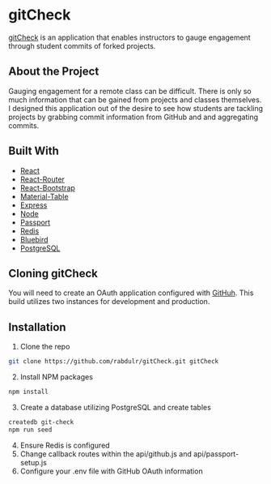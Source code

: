 # gitCheck

[gitCheck](https://red-gitcheck.herokuapp.com/) is an application that enables instructors to gauge engagement through student commits of forked projects.

## About the Project

Gauging engagement for a remote class can be difficult. There is only so much information that can be gained from projects and classes themselves. I designed this application
out of the desire to see how students are tackling projects by grabbing commit information from GitHub and and aggregating commits.

## Built With

* [React](http://reactjs.org)
* [React-Router](http://reactrouter.com)
* [React-Bootstrap](http://react-bootstrap.netlify.app)
* [Material-Table](http://material-table.com)
* [Express](http://expressjs.com)
* [Node](http://nodejs.org/en/)
* [Passport](http://passportjs.org)
* [Redis](http://redis.io)
* [Bluebird](http://bluebirdjs.com)
* [PostgreSQL](https://www.postgresql.org/)

## Cloning gitCheck

You will need to create an OAuth application configured with [GitHuh](https://docs.github.com/en/free-pro-team@latest/github/authenticating-to-github/authorizing-oauth-apps). This build utilizes two instances for development and production. 

## Installation

1. Clone the repo
```sh
git clone https://github.com/rabdulr/gitCheck.git gitCheck
```
2. Install NPM packages
```sh
npm install
```
3. Create a database utilizing PostgreSQL and create tables
```sh
createdb git-check
npm run seed
```
4. Ensure Redis is configured
5. Change callback routes within the api/github.js and api/passport-setup.js
6. Configure your .env file with GitHub OAuth information

